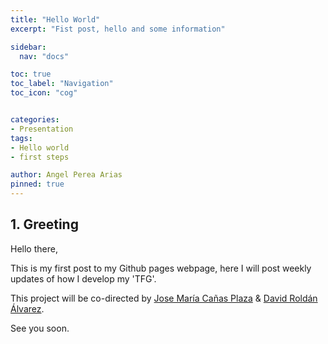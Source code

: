 ```yaml
---
title: "Hello World"
excerpt: "Fist post, hello and some information"

sidebar:
  nav: "docs"

toc: true
toc_label: "Navigation"
toc_icon: "cog"


categories:
- Presentation
tags:
- Hello world
- first steps

author: Angel Perea Arias
pinned: true
---
```




## 1. Greeting

Hello there,

This is my first post to my Github pages webpage, here I will post weekly updates of how I develop my 'TFG'.

This project will be co-directed by [Jose María Cañas Plaza](https://gsyc.urjc.es/jmplaza/) & [David Roldán Álvarez](https://www.urjc.es/empresas-e-instituciones/2213-david-roldan-alvarez).

See you soon.
